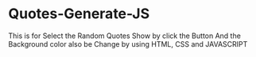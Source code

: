 # Quotes-Generate-JS
This is for Select the Random Quotes Show by click the Button And the Background  color also be Change by using HTML, CSS and JAVASCRIPT
